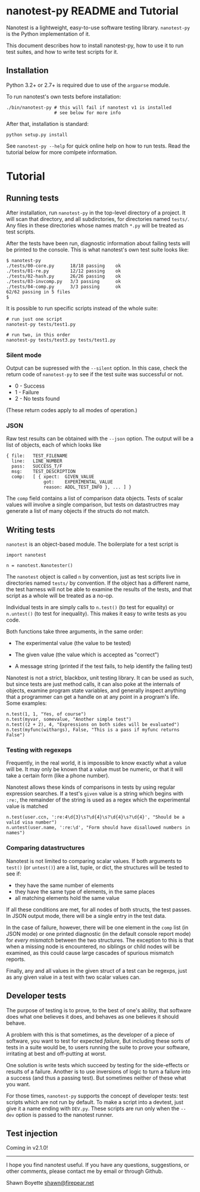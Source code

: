 nanotest-py README and Tutorial
===============================

Nanotest is a lightweight, easy-to-use software testing
library. `nanotest-py` is the Python implementation of it.

This document describes how to install nanotest-py, how to use it to
run test suites, and how to write test scripts for it.

Installation
------------

Python 3.2+ or 2.7+ is required due to use of the `argparse` module.

To run nanotest's own tests before installation:

    ./bin/nanotest-py # this will fail if nanotest v1 is installed
                      # see below for more info

After that, installation is standard:

    python setup.py install

See `nanotest-py --help` for quick online help on how to run
tests. Read the tutorial below for more comlpete information.


Tutorial
========

Running tests
-------------

After installation, run `nanotest-py` in the top-level directory of a
project. It will scan that directory, and all subdirctories, for
directories named `tests/`. Any files in these directories whose names
match `*.py` will be treated as test scripts.

After the tests have been run, diagnostic information about failing
tests will be printed to the console. This is what nanotest's own test
suite looks like:

```
$ nanotest-py
./tests/00-core.py      18/18 passing    ok
./tests/01-re.py        12/12 passing    ok
./tests/02-hash.py      26/26 passing    ok
./tests/03-invcomp.py   3/3 passing      ok
./tests/04-comp.py      3/3 passing      ok
62/62 passing in 5 files
$
```

It is possible to run specific scripts instead of the whole suite:

```
# run just one script
nanotest-py tests/test1.py

# run two, in this order
nanotest-py tests/test3.py tests/test1.py
```

### Silent mode

Output can be supressed with the `--silent` option. In this case,
check the return code of `nanotest-py` to see if the test suite was
successful or not.

* 0 - Success
* 1 - Failure
* 2 - No tests found

(These return codes apply to all modes of operation.)

### JSON

Raw test results can be obtained with the `--json` option. The output
will be a list of objects, each of which looks like

```
{ file:   TEST_FILENAME
  line:   LINE_NUMBER
  pass:   SUCCESS_T/F
  msg:    TEST_DESCRIPTION
  comp:   [ { xpect:  GIVEN_VALUE
              got:    EXPERIMENTAL_VALUE
              reason: ADDL_TEST_INFO }, ... ] }
```

The `comp` field contains a list of comparison data objects.  Tests of
scalar values will involve a single comparison, but tests on
datastructres may generate a list of many objects if the structs do
not match.


Writing tests
-------------

`nanotest` is an object-based module. The boilerplate for a test
script is

```
import nanotest

n = nanotest.Nanotester()
```

The `nanotest` object is called `n` by convention, just as test
scripts live in directories named `tests/` by convention. If the
object has a different name, the test harness will not be able to
examine the results of the tests, and that script as a whole will be
treated as a no-op.

Individual tests in are simply calls to `n.test()` (to test for
equality) or `n.untest()` (to test for inequality). This makes it easy
to write tests as you code.

Both functions take three arguments, in the same order:

* The experimental value (the value to be tested)

* The given value (the value which is accepted as "correct")

* A message string (printed if the test fails, to help identify the
  failing test)

Nanotest is not a strict, blackbox, unit testing library. It can be
used as such, but since tests are just method calls, it can also poke
at the internals of objects, examine program state variables, and
generally inspect anything that a programmer can get a handle on at
any point in a program's life. Some examples:

```
n.test(1, 1, "Yes, of course")
n.test(myvar, somevalue, "Another simple test")
n.test((2 + 2), 4, "Expressions on both sides will be evaluated")
n.test(myfunc(withargs), False, "This is a pass if myfunc returns False")
```

### Testing with regexeps

Frequently, in the real world, it is impossible to know exactly what a
value will be.  It may only be known that a value must be numeric, or
that it will take a certain form (like a phone number).

Nanotest allows these kinds of comparisons in tests by using regular
expression searches.  If a test's `given` value is a string which
begins with `:re:`, the remainder of the string is used as a regex
which the experimental value is matched

```
n.test(user.ccn, ':re:4\d{3}\s?\d{4}\s?\d{4}\s?\d{4}', "Should be a valid visa number")
n.untest(user.name, ':re:\d', "Form should have disallowed numbers in names")
```

### Comparing datastructures

Nanotest is not limited to comparing scalar values. If both arguments
to `test()` (or `untest()`) are a list, tuple, or dict, the structures
will be tested to see if:

* they have the same number of elements
* they have the same type of elements, in the same places
* all matching elements hold the same value

If all these conditions are met, for all nodes of both structs, the
test passes. In JSON output mode, there will be a single entry in the
test data.

In the case of failure, however, there will be one element in the
`comp` list (in JSON mode) or one printed diagnostic (in the default
console report mode) for _every mismatch_ between the two
structures. The exception to this is that when a missing node is
encountered, no siblings or child nodes will be examined, as this
could cause large cascades of spurious mismatch reports.

Finally, any and all values in the given struct of a test can be
regexps, just as any given value in a test with two scalar values can.

Developer tests
---------------

The purpose of testing is to prove, to the best of one's ability, that
software does what one believes it does, and behaves as one believes
it should behave.

A problem with this is that sometimes, as the developer of a piece of
software, you want to test for expected _failure,_ But including these
sorts of tests in a suite would be, to users running the suite to
prove your software, irritating at best and off-putting at worst.

One solution is write tests which succeed by testing for the
side-effects or results of a failure. Another is to use inversions of
logic to turn a failure into a success (and thus a passing test). But
sometimes neither of these what you want.

For those times, `nanotest-py` supports the concept of developer
tests: test scripts which are not run by default. To make a script
into a devtest, just give it a name ending with `DEV.py`. These
scripts are run only when the `--dev` option is passed to the nanotest
runner.

Test injection
--------------

Coming in v2.1.0!


---

I hope you find nanotest useful. If you have any questions,
suggestions, or other comments, please contact me by email or through
Github.

Shawn Boyette
<shawn@firepear.net>

